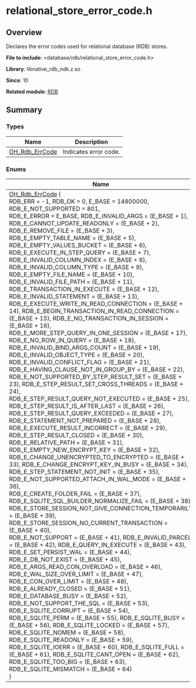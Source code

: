 # relational_store_error_code.h


## Overview

Declares the error codes used for relational database (RDB) stores.

**File to include**: <database/rdb/relational_store_error_code.h>

**Library**: libnative_rdb_ndk.z.so

**Since**: 10

**Related module**: [RDB](_r_d_b.md)


## Summary


### Types

| Name| Description|
| -------- | -------- |
| [OH_Rdb_ErrCode](_r_d_b.md#oh_rdb_errcode) | Indicates error code.|


### Enums

| Name| Description| 
| -------- | -------- |
| [OH_Rdb_ErrCode](_r_d_b.md#oh_rdb_errcode-1) {<br>RDB_ERR = -1, RDB_OK = 0, E_BASE = 14800000, RDB_E_NOT_SUPPORTED = 801,<br>RDB_E_ERROR = E_BASE, RDB_E_INVALID_ARGS = (E_BASE + 1), RDB_E_CANNOT_UPDATE_READONLY = (E_BASE + 2), RDB_E_REMOVE_FILE = (E_BASE + 3),<br>RDB_E_EMPTY_TABLE_NAME = (E_BASE + 5), RDB_E_EMPTY_VALUES_BUCKET = (E_BASE + 6), RDB_E_EXECUTE_IN_STEP_QUERY = (E_BASE + 7), RDB_E_INVALID_COLUMN_INDEX = (E_BASE + 8),<br>RDB_E_INVALID_COLUMN_TYPE = (E_BASE + 9), RDB_E_EMPTY_FILE_NAME = (E_BASE + 10), RDB_E_INVALID_FILE_PATH = (E_BASE + 11), RDB_E_TRANSACTION_IN_EXECUTE = (E_BASE + 12),<br>RDB_E_INVALID_STATEMENT = (E_BASE + 13), RDB_E_EXECUTE_WRITE_IN_READ_CONNECTION = (E_BASE + 14), RDB_E_BEGIN_TRANSACTION_IN_READ_CONNECTION = (E_BASE + 15), RDB_E_NO_TRANSACTION_IN_SESSION = (E_BASE + 16),<br>RDB_E_MORE_STEP_QUERY_IN_ONE_SESSION = (E_BASE + 17), RDB_E_NO_ROW_IN_QUERY = (E_BASE + 18), RDB_E_INVALID_BIND_ARGS_COUNT = (E_BASE + 19), RDB_E_INVALID_OBJECT_TYPE = (E_BASE + 20),<br>RDB_E_INVALID_CONFLICT_FLAG = (E_BASE + 21), RDB_E_HAVING_CLAUSE_NOT_IN_GROUP_BY = (E_BASE + 22), RDB_E_NOT_SUPPORTED_BY_STEP_RESULT_SET = (E_BASE + 23), RDB_E_STEP_RESULT_SET_CROSS_THREADS = (E_BASE + 24),<br>RDB_E_STEP_RESULT_QUERY_NOT_EXECUTED = (E_BASE + 25), RDB_E_STEP_RESULT_IS_AFTER_LAST = (E_BASE + 26), RDB_E_STEP_RESULT_QUERY_EXCEEDED = (E_BASE + 27), RDB_E_STATEMENT_NOT_PREPARED = (E_BASE + 28),<br>RDB_E_EXECUTE_RESULT_INCORRECT = (E_BASE + 29), RDB_E_STEP_RESULT_CLOSED = (E_BASE + 30), RDB_E_RELATIVE_PATH = (E_BASE + 31), RDB_E_EMPTY_NEW_ENCRYPT_KEY = (E_BASE + 32),<br>RDB_E_CHANGE_UNENCRYPTED_TO_ENCRYPTED = (E_BASE + 33), RDB_E_CHANGE_ENCRYPT_KEY_IN_BUSY = (E_BASE + 34), RDB_E_STEP_STATEMENT_NOT_INIT = (E_BASE + 35), RDB_E_NOT_SUPPORTED_ATTACH_IN_WAL_MODE = (E_BASE + 36),<br>RDB_E_CREATE_FOLDER_FAIL = (E_BASE + 37), RDB_E_SQLITE_SQL_BUILDER_NORMALIZE_FAIL = (E_BASE + 38), RDB_E_STORE_SESSION_NOT_GIVE_CONNECTION_TEMPORARILY = (E_BASE + 39), RDB_E_STORE_SESSION_NO_CURRENT_TRANSACTION = (E_BASE + 40),<br>RDB_E_NOT_SUPPORT = (E_BASE + 41), RDB_E_INVALID_PARCEL = (E_BASE + 42), RDB_E_QUERY_IN_EXECUTE = (E_BASE + 43), RDB_E_SET_PERSIST_WAL = (E_BASE + 44),<br>RDB_E_DB_NOT_EXIST = (E_BASE + 45), RDB_E_ARGS_READ_CON_OVERLOAD = (E_BASE + 46), RDB_E_WAL_SIZE_OVER_LIMIT = (E_BASE + 47), RDB_E_CON_OVER_LIMIT = (E_BASE + 48),<br>RDB_E_ALREADY_CLOSED = (E_BASE + 51), RDB_E_DATABASE_BUSY = (E_BASE + 52), RDB_E_NOT_SUPPORT_THE_SQL = (E_BASE + 53), RDB_E_SQLITE_CORRUPT = (E_BASE + 54),<br>RDB_E_SQLITE_PERM = (E_BASE + 55), RDB_E_SQLITE_BUSY = (E_BASE + 56), RDB_E_SQLITE_LOCKED = (E_BASE + 57), RDB_E_SQLITE_NOMEM = (E_BASE + 58),<br>RDB_E_SQLITE_READONLY = (E_BASE + 59), RDB_E_SQLITE_IOERR = (E_BASE + 60), RDB_E_SQLITE_FULL = (E_BASE + 61), RDB_E_SQLITE_CANT_OPEN = (E_BASE + 62),<br>RDB_E_SQLITE_TOO_BIG = (E_BASE + 63), RDB_E_SQLITE_MISMATCH = (E_BASE + 64)<br>} | Enumerates the error codes.| 
